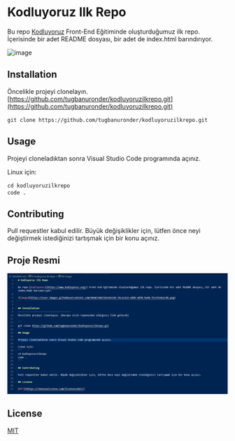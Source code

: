 # Kodluyoruz Ilk Repo

Bu repo [Kodluyoruz](https://www.kodluyoruz.org/) Front-End Eğitiminde oluşturduğumuz ilk repo. İçerisinde bir adet README dosyası, bir adet de index.html barındırıyor.

![image](https://user-images.githubusercontent.com/94485340/181926320-74c1a314-4d9b-4df0-ba98-fe1743da2c9b.png)


## Installation
Öncelikle projeyi clonelayın. [https://github.com/tugbanuronder/kodluyoruzilkrepo.git](https://github.com/tugbanuronder/kodluyoruzilkrepo.git)

```
git clone https://github.com/tugbanuronder/kodluyoruzilkrepo.git
```
## Usage

Projeyi cloneladıktan sonra Visual Studio Code programında açınız.

Linux için:
```
cd kodluyoruzilkrepo
code .
```

## Contributing

Pull requestler kabul edilir. Büyük değişiklikler için, lütfen önce neyi değiştirmek istediğinizi tartışmak için bir konu açınız.

## Proje Resmi

![image](aaa.png)

## License

[MIT](https://choosealicense.com/licenses/mit/)
